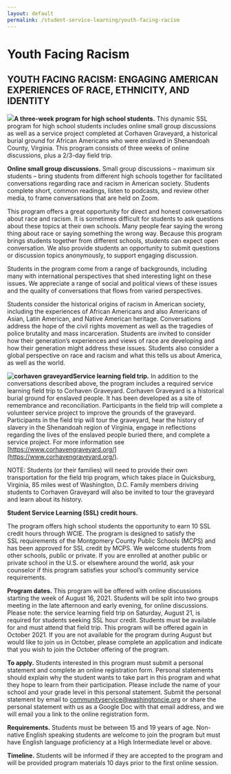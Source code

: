 ```yaml
---
layout: default
permalink: /student-service-learning/youth-facing-racism
---
```

# Youth Facing Racism
## **YOUTH FACING RACISM: ENGAGING AMERICAN EXPERIENCES OF RACE, ETHNICITY, AND IDENTITY**
**[![](https://washingtoncie.org/wp-content/uploads/2020/12/image4-1024x768.jpg)](https://washingtoncie.org/wp-content/uploads/2020/12/image4.jpg)A three-week program for high school students.** This dynamic SSL program for high school students includes online small group discussions as well as a service project completed at Corhaven Graveyard, a historical burial ground for African Americans who were enslaved in Shenandoah County, Virginia. This program consists of three weeks of online discussions, plus a 2/3-day field trip.

**Online small group discussions.** Small group discussions – maximum six students – bring students from different high schools together for facilitated conversations regarding race and racism in American society. Students complete short, common readings, listen to podcasts, and review other media, to frame conversations that are held on Zoom.

This program offers a great opportunity for direct and honest conversations about race and racism. It is sometimes difficult for students to ask questions about these topics at their own schools. Many people fear saying the wrong thing about race or saying something the wrong way. Because this program brings students together from different schools, students can expect open conversation. We also provide students an opportunity to submit questions or discussion topics anonymously, to support engaging discussion.

Students in the program come from a range of backgrounds, including many with international perspectives that shed interesting light on these issues. We appreciate a range of social and political views of these issues and the quality of conversations that flows from varied perspectives.

Students consider the historical origins of racism in American society, including the experiences of African Americans and also Americans of Asian, Latin American, and Native American heritage. Conversations address the hope of the civil rights movement as well as the tragedies of police brutality and mass incarceration. Students are invited to consider how their generation’s experiences and views of race are developing and how their generation might address these issues. Students also consider a global perspective on race and racism and what this tells us about America, as well as the world.

**![corhaven graveyard](https://washingtoncie.org/wp-content/uploads/2020/09/CorhavenGraveyard-1-1024x768.jpg)Service learning field trip.** In addition to the conversations described above, the program includes a required service learning field trip to Corhaven Graveyard. Corhaven Graveyard is a historical burial ground for enslaved people. It has been developed as a site of remembrance and reconciliation. Participants in the field trip will complete a volunteer service project to improve the grounds of the graveyard. Participants in the field trip will tour the graveyard, hear the history of slavery in the Shenandoah region of Virginia, engage in reflections regarding the lives of the enslaved people buried there, and complete a service project. For more information see [https://www.corhavengraveyard.org/](https://www.corhavengraveyard.org/).

NOTE: Students (or their families) will need to provide their own transportation for the field trip program, which takes place in Quicksburg, Virginia, 85 miles west of Washington, D.C. Family members driving students to Corhaven Graveyard will also be invited to tour the graveyard and learn about its history.

**Student Service Learning (SSL) credit hours.**

The program offers high school students the opportunity to earn 10 SSL credit hours through WCIE. The program is designed to satisfy the SSL requirements of the Montgomery County Public Schools (MCPS) and has been approved for SSL credit by MCPS. We welcome students from other schools, public or private. If you are enrolled at another public or private school in the U.S. or elsewhere around the world, ask your counselor if this program satisfies your school’s community service requirements.

**Program dates.** This program will be offered with online discussions starting the week of August 16, 2021. Students will be split into two groups meeting in the late afternoon and early evening, for online discussions. Please note: the service learning field trip on Saturday, August 21, is required for students seeking SSL hour credit. Students must be available for and must attend that field trip. This program will be offered again in October 2021. If you are not available for the program during August but would like to join us in October, please complete an application and indicate that you wish to join the October offering of the program.

**To apply.** Students interested in this program must submit a personal statement and complete an online registration form. Personal statements should explain why the student wants to take part in this program and what they hope to learn from their participation. Please include the name of your school and your grade level in this personal statement. Submit the personal statement by email to [communityservice@washingtoncie.org](mailto:communityservice@washingtoncie.org) or share the personal statement with us as a Google Doc with that email address, and we will email you a link to the online registration form.

**Requirements.** Students must be between 15 and 19 years of age. Non-native English speaking students are welcome to join the program but must have English language proficiency at a High Intermediate level or above.

**Timeline.** Students will be informed if they are accepted to the program and will be provided program materials 10 days prior to the first online session.
